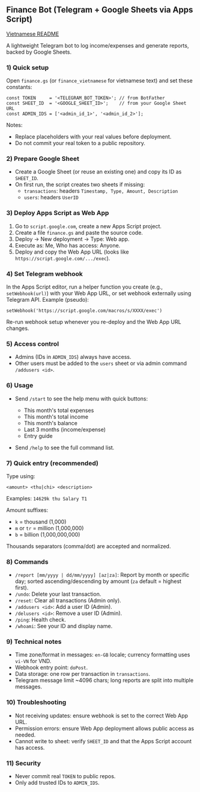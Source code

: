 ## Finance Bot (Telegram + Google Sheets via Apps Script)

[Vietnamese README](Readme.vi.md)

A lightweight Telegram bot to log income/expenses and generate reports, backed by Google Sheets.

### 1) Quick setup
Open `finance.gs` (or `finance_vietnamese` for vietnamese text) and set these constants:

```
const TOKEN     = '<TELEGRAM_BOT_TOKEN>'; // from BotFather
const SHEET_ID  = '<GOOGLE_SHEET_ID>';    // from your Google Sheet URL
const ADMIN_IDS = ['<admin_id_1>', '<admin_id_2>'];
```

Notes:
- Replace placeholders with your real values before deployment.
- Do not commit your real token to a public repository.

### 2) Prepare Google Sheet
- Create a Google Sheet (or reuse an existing one) and copy its ID as `SHEET_ID`.
- On first run, the script creates two sheets if missing:
  - `transactions`: headers `Timestamp, Type, Amount, Description`
  - `users`: headers `UserID`

### 3) Deploy Apps Script as Web App
1. Go to `script.google.com`, create a new Apps Script project.
2. Create a file `finance.gs` and paste the source code.
3. Deploy → New deployment → Type: Web app.
4. Execute as: Me, Who has access: Anyone.
5. Deploy and copy the Web App URL (looks like `https://script.google.com/.../exec`).

### 4) Set Telegram webhook
In the Apps Script editor, run a helper function you create (e.g., `setWebhook(url)`) with your Web App URL, or set webhook externally using Telegram API. Example (pseudo):

```
setWebhook('https://script.google.com/macros/s/XXXX/exec')
```

Re-run webhook setup whenever you re-deploy and the Web App URL changes.

### 5) Access control
- Admins (IDs in `ADMIN_IDS`) always have access.
- Other users must be added to the `users` sheet or via admin command `/addusers <id>`.

### 6) Usage
- Send `/start` to see the help menu with quick buttons:
  - This month's total expenses
  - This month's total income
  - This month's balance
  - Last 3 months (income/expense)
  - Entry guide

- Send `/help` to see the full command list.

### 7) Quick entry (recommended)
Type using:

```
<amount> <thu|chi> <description>
```

Examples: `14629k thu Salary T1`

Amount suffixes:
- `k` = thousand (1,000)
- `m` or `tr` = million (1,000,000)
- `b` = billion (1,000,000,000)

Thousands separators (comma/dot) are accepted and normalized.

### 8) Commands
- `/report [mm/yyyy | dd/mm/yyyy] [az|za]`: Report by month or specific day; sorted ascending/descending by amount (`za` default = highest first).
- `/undo`: Delete your last transaction.
- `/reset`: Clear all transactions (Admin only).
- `/addusers <id>`: Add a user ID (Admin).
- `/delusers <id>`: Remove a user ID (Admin).
- `/ping`: Health check.
- `/whoami`: See your ID and display name.

### 9) Technical notes
- Time zone/format in messages: `en-GB` locale; currency formatting uses `vi-VN` for VND.
- Webhook entry point: `doPost`.
- Data storage: one row per transaction in `transactions`.
- Telegram message limit ~4096 chars; long reports are split into multiple messages.

### 10) Troubleshooting
- Not receiving updates: ensure webhook is set to the correct Web App URL.
- Permission errors: ensure Web App deployment allows public access as needed.
- Cannot write to sheet: verify `SHEET_ID` and that the Apps Script account has access.

### 11) Security
- Never commit real `TOKEN` to public repos.
- Only add trusted IDs to `ADMIN_IDS`.


